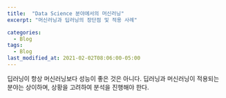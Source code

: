 ```yaml
---
title:  "Data Science 분야에서의 머신러닝"
excerpt: "머신러닝과 딥러닝의 장단점 및 적용 사례"

categories:
  - Blog
tags:
  - Blog
last_modified_at: 2021-02-02T08:06:00-05:00
---
```


딥러닝이 항상 머신러닝보다 성능이 좋은 것은 아니다. 딥러닝과 머신러닝이 적용되는 분야는 상이하며, 상황을 고려하여 분석을 진행해야 한다.